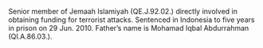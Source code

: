  Senior member of Jemaah Islamiyah (QE.J.92.02.) directly involved in obtaining
funding for terrorist attacks. Sentenced in Indonesia to five years in prison 
on 29 Jun. 2010. Father’s name is Mohamad Iqbal Abdurrahman (QI.A.86.03.).
